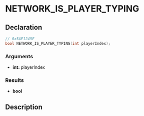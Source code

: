 # NETWORK_IS_PLAYER_TYPING

## Declaration
```cpp
// 0x5AE1245E
bool NETWORK_IS_PLAYER_TYPING(int playerIndex);
```

### Arguments
- **int:** playerIndex

### Results
- **bool**

## Description
